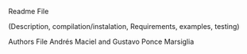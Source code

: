 Readme File 

(Description, 
compilation/instalation, 
Requirements, 
examples, 
testing)

Authors File
Andrés Maciel and Gustavo Ponce Marsiglia

